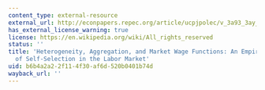 ```yaml
---
content_type: external-resource
external_url: http://econpapers.repec.org/article/ucpjpolec/v_3a93_3ay_3a1985_3ai_3a6_3ap_3a1077-1125.htm
has_external_license_warning: true
license: https://en.wikipedia.org/wiki/All_rights_reserved
status: ''
title: 'Heterogeneity, Aggregation, and Market Wage Functions: An Empirical Model
  of Self-Selection in the Labor Market'
uid: b6b4a2a2-2f11-4f30-af6d-520b0401b74d
wayback_url: ''
---
```

